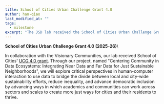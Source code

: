 ```yaml
---
title: School of Cities Urban Challenge Grant 4.0
author: han-qiao
last_modified_at: ""
tags:
  - milestone
excerpt: "The JSD lab received the School of Cities Urban Challenge Grant 4.0: Inequality, data, and democracy."
---
```


**School of Cities Urban Challenge Grant 4.0 (2025-26)**\

In collaboration with the Visionary Communities, our lab received School of Cities' [UCG 4.0 grant](https://schoolofcities.utoronto.ca/programs-opportunities/urban-challenge-grant/urban-challenge-grants-4/). Through our project, named "Centering Community in Data Ecosystems: Integrating Near Data and Far Data for Just Sustainable Neighborhoods", we will explore critical perspectives in human-computer interaction to use data to bridge the divide between local and city-wide sustainability efforts, reduce inequality, and advance democratic inclusion by advancing ways in which academics and communities can work across sectors and scales to create more just ways for cities and their residents to thrive.

